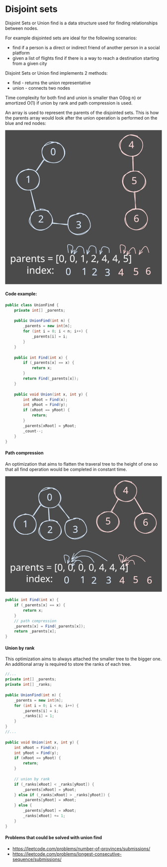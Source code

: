 # Disjoint sets

Disjoint Sets or Union find is a data structure used for finding relationships between nodes.

For example disjointed sets are ideal for the following scenarios:
- find if a person is a direct or indirect friend of another person in a social platform
- given a list of flights find if there is a way to reach a destination starting from a given city

Disjoint Sets or Union find implements 2 methods:
- find - returns the union representative
- union - connects two nodes

Time complexity for both find and union is smaller than O(log n) or amortized O(1) if union by rank and path compression is used.

An array is used to represent the parents of the disjointed sets. This is how the parents array would look after the union operation is performed on the blue and red nodes:

![image](/DisjointSetsImg.svg)

#### Code example:
```cs
public class UnionFind {
    private int[] _parents;

    public UnionFind(int n) {
        _parents = new int[n];
        for (int i = 0; i < n; i++) {
            _parents[i] = i;
        }
    }

    public int Find(int x) {
        if (_parents[x] == x) {
            return x;
        }
        return Find(_parents[x]);
    }

    public void Union(int x, int y) {
        int xRoot = Find(x);
        int yRoot = Find(y);
        if (xRoot == yRoot) {
            return;
        }
        _parents[xRoot] = yRoot;
        _count--;
    }
}
```

#### Path compression
An optimization that aims to flatten the traveral tree to the height of one so that all find operation would be completed in constant time.

![image](/DisjointSetCompImg.svg)

```cs
public int Find(int x) {
	if (_parents[x] == x) {
		return x;
	}
	// path compression
	_parents[x] = Find(_parents[x]);
	return _parents[x];
}
```

#### Union by rank
This optimization aims to always attached the smaller tree to the bigger one. An additional array is required to store the ranks of each tree.
```cs
//...
private int[] _parents;
private int[] _ranks;

public UnionFind(int n) {
	_parents = new int[n];
	for (int i = 0; i < n; i++) {
		_parents[i] = i;
	    _ranks[i] = 1;
	}
}
//...

public void Union(int x, int y) {
	int xRoot = Find(x);
	int yRoot = Find(y);
	if (xRoot == yRoot) {
		return;
	}

	// union by rank
	if (_ranks[xRoot] < _ranks[yRoot]) {
		_parents[xRoot] = yRoot;
	} else if (_ranks[xRoot] > _ranks[yRoot]) {
		_parents[yRoot] = xRoot;
	} else {
		_parents[yRoot] = xRoot;
		_ranks[xRoot] += 1;
	}
}
```

#### Problems that could be solved with union find
- https://leetcode.com/problems/number-of-provinces/submissions/
- https://leetcode.com/problems/longest-consecutive-sequence/submissions/
